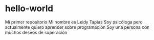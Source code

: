 # hello-world
Mi primer repositorio 
Mi nombre es Leidy Tapias 
Soy psicóloga pero actualmente quiero aprender sobre programación 
Soy una persona con muchos deseos de superación 
